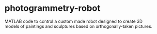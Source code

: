 # photogrammetry-robot
MATLAB code to control a custom made robot designed to create 3D models of paintings and sculptures based on orthogonally-taken pictures.
